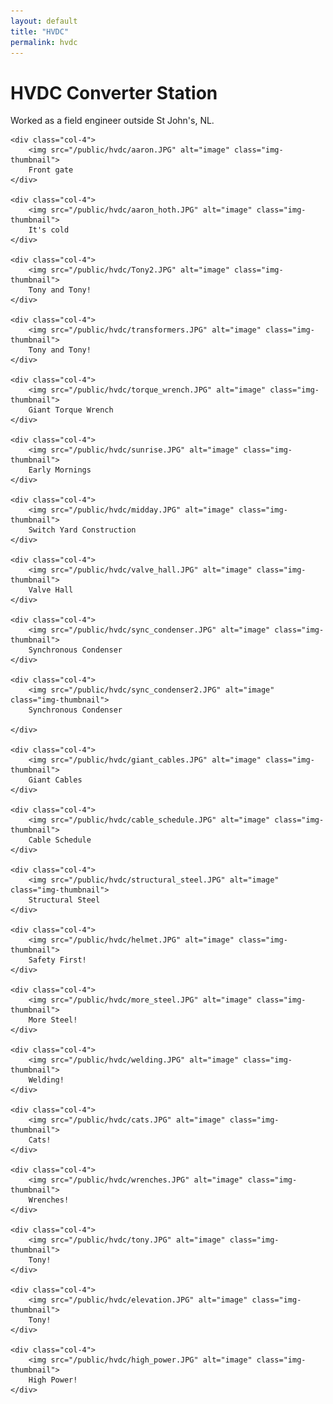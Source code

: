 ```yaml
---
layout: default
title: "HVDC"
permalink: hvdc
---
```


<h1>HVDC Converter Station</h1>

<p>Worked as a field engineer outside St John's, NL.</p>

<div class="row">

    <div class="col-4">
        <img src="/public/hvdc/aaron.JPG" alt="image" class="img-thumbnail">
        Front gate
    </div>

    <div class="col-4">
        <img src="/public/hvdc/aaron_hoth.JPG" alt="image" class="img-thumbnail">
        It's cold
    </div>

    <div class="col-4">
        <img src="/public/hvdc/Tony2.JPG" alt="image" class="img-thumbnail">
        Tony and Tony!
    </div>

    <div class="col-4">
        <img src="/public/hvdc/transformers.JPG" alt="image" class="img-thumbnail">
        Tony and Tony!
    </div>

    <div class="col-4">
        <img src="/public/hvdc/torque_wrench.JPG" alt="image" class="img-thumbnail">
        Giant Torque Wrench
    </div>

    <div class="col-4">
        <img src="/public/hvdc/sunrise.JPG" alt="image" class="img-thumbnail">
        Early Mornings
    </div>

    <div class="col-4">
        <img src="/public/hvdc/midday.JPG" alt="image" class="img-thumbnail">
        Switch Yard Construction
    </div>

    <div class="col-4">
        <img src="/public/hvdc/valve_hall.JPG" alt="image" class="img-thumbnail">
        Valve Hall
    </div>

    <div class="col-4">
        <img src="/public/hvdc/sync_condenser.JPG" alt="image" class="img-thumbnail">
        Synchronous Condenser
    </div>

    <div class="col-4">
        <img src="/public/hvdc/sync_condenser2.JPG" alt="image" class="img-thumbnail">
        Synchronous Condenser

    </div>

    <div class="col-4">
        <img src="/public/hvdc/giant_cables.JPG" alt="image" class="img-thumbnail">
        Giant Cables
    </div>

    <div class="col-4">
        <img src="/public/hvdc/cable_schedule.JPG" alt="image" class="img-thumbnail">
        Cable Schedule
    </div>

    <div class="col-4">
        <img src="/public/hvdc/structural_steel.JPG" alt="image" class="img-thumbnail">
        Structural Steel
    </div>

    <div class="col-4">
        <img src="/public/hvdc/helmet.JPG" alt="image" class="img-thumbnail">
        Safety First!
    </div>

    <div class="col-4">
        <img src="/public/hvdc/more_steel.JPG" alt="image" class="img-thumbnail">
        More Steel!
    </div>

    <div class="col-4">
        <img src="/public/hvdc/welding.JPG" alt="image" class="img-thumbnail">
        Welding!
    </div>

    <div class="col-4">
        <img src="/public/hvdc/cats.JPG" alt="image" class="img-thumbnail">
        Cats!
    </div>

    <div class="col-4">
        <img src="/public/hvdc/wrenches.JPG" alt="image" class="img-thumbnail">
        Wrenches!
    </div>

    <div class="col-4">
        <img src="/public/hvdc/tony.JPG" alt="image" class="img-thumbnail">
        Tony!
    </div>

    <div class="col-4">
        <img src="/public/hvdc/elevation.JPG" alt="image" class="img-thumbnail">
        Tony!
    </div>

    <div class="col-4">
        <img src="/public/hvdc/high_power.JPG" alt="image" class="img-thumbnail">
        High Power!
    </div>

</div>